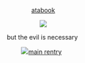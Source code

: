 
<div align="center"> 
  
  [atabook](https://gojo.atabook.org/) 
 </div>

<p align="center"> <img src="https://i.imgur.com/pkCwcwR.png" > </p> 

<div align="center">

$\text{ but \ the \ evil \ is \ necessary}$ ‎
<div align="center"> <img src="https://graphic.neocities.org/ff2.gif"‎
 

[main rentry](https://rentry.co/piro)  ‎ ‎  
 </div>
